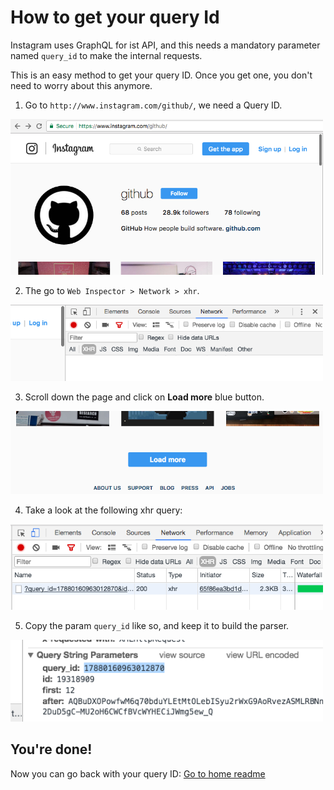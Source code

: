 # How to get your query Id
Instagram uses GraphQL for ist API, and this needs a mandatory parameter named 
`query_id` to make the internal requests.

This is an easy method to get your query ID. Once you get one, you don't need 
to worry about this anymore.

1. Go to `http://www.instagram.com/github/`, we need a Query ID.
<img src="img/github-page.png" alt="Instagram Github page" width="500">

2. The go to `Web Inspector > Network > xhr`.
<img src="img/web-inspector.png" alt="Chrome web inspector" width="500">

3. Scroll down the page and click on **Load more** blue button.
<img src="img/load-more.png" alt="Instagram load more" width="500">

4. Take a look at the following xhr query:
<img src="img/xhr-queries.png" alt="Instagram xhr queries" width="500">

5. Copy the param `query_id` like so, and keep it to build the parser.
<img src="img/query-id.png" alt="Instagram xhr queries" width="500">

## You're done!
Now you can go back with your query ID: [Go to home readme](../README.md)
